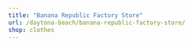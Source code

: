 ```yaml
---
title: "Banana Republic Factory Store"
url: /daytona-beach/banana-republic-factory-store/
shop: clothes
---
```

